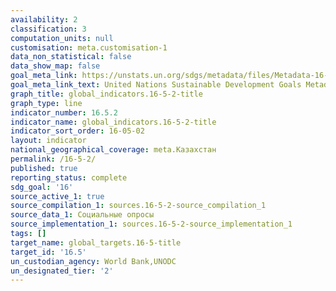```yaml
---
availability: 2
classification: 3
computation_units: null
customisation: meta.customisation-1
data_non_statistical: false
data_show_map: false
goal_meta_link: https://unstats.un.org/sdgs/metadata/files/Metadata-16-05-02.pdf
goal_meta_link_text: United Nations Sustainable Development Goals Metadata (pdf 1361kB)
graph_title: global_indicators.16-5-2-title
graph_type: line
indicator_number: 16.5.2
indicator_name: global_indicators.16-5-2-title
indicator_sort_order: 16-05-02
layout: indicator
national_geographical_coverage: meta.Казахстан
permalink: /16-5-2/
published: true
reporting_status: complete
sdg_goal: '16'
source_active_1: true
source_compilation_1: sources.16-5-2-source_compilation_1
source_data_1: Социальные опросы
source_implementation_1: sources.16-5-2-source_implementation_1
tags: []
target_name: global_targets.16-5-title
target_id: '16.5'
un_custodian_agency: World Bank,UNODC
un_designated_tier: '2'
---
```

